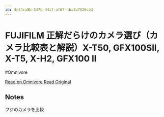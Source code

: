 ```yaml
---
id: 4e34ca8b-147b-44a7-af67-4bc3b7526cb3
---
```


# FUJIFILM 正解だらけのカメラ選び（カメラ比較表と解説）X-T50, GFX100SII, X-T5, X-H2, GFX100 II
#Omnivore

[Read on Omnivore](https://omnivore.app/me/https-youtu-be-y-tdd-og-crxo-si-zwk-sty-tk-e-jz-jab-9-1904a983711)
[Read Original](https://youtu.be/yTDD_OgCrxo?si=Zwk-StyTkEJzJAB9)

## Notes

フジのカメラを比較


